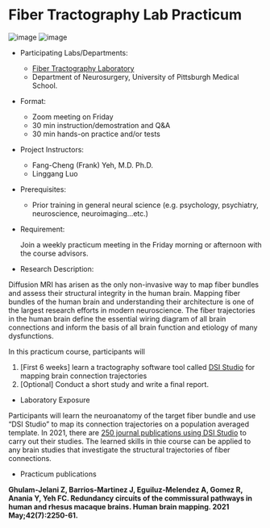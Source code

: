 # Fiber Tractography Lab Practicum

![image](https://user-images.githubusercontent.com/275569/149856247-7315a680-fda4-417e-9028-6f6552a56ed6.png)
![image](https://user-images.githubusercontent.com/275569/149856299-a2277a1a-8d6b-41ad-a6e8-f81f4dba0344.png)

- Participating Labs/Departments: 

  - [Fiber Tractography Laboratory](https://hdft.labsolver.org/)
  - Department of Neurosurgery, University of Pittsburgh Medical School.

- Format:

  - Zoom meeting on Friday
  - 30 min instruction/demostration and Q&A
  - 30 min hands-on practice and/or tests 

- Project Instructors:

  - Fang-Cheng (Frank) Yeh, M.D. Ph.D.
  - Linggang Luo

- Prerequisites:

  - Prior training in general neural science (e.g. psychology, psychiatry, neuroscience, neuroimaging…etc.)

- Requirement:

  Join a weekly practicum meeting in the Friday morning or afternoon with the course advisors.

- Research Description:

Diffusion MRI has arisen as the only non-invasive way to map fiber bundles and assess their structural integrity in the human brain. Mapping fiber bundles of the human brain and understanding their architecture is one of the largest research efforts in modern neuroscience. The fiber trajectories in the human brain define the essential wiring diagram of all brain connections and inform the basis of all brain function and etiology of many dysfunctions.

In this practicum course, participants will 
  1. [First 6 weeks] learn a tractography software tool called [DSI Studio](http://dsi-studio.labsolver) for mapping brain connection trajectories
  2. [Optional] Conduct a short study and write a final report.

- Laboratory Exposure

Participants will learn the neuroanatomy of the target fiber bundle and use “DSI Studio” to map its connection trajectories on a population averaged template. In 2021, there are [250 journal publications using DSI Studio](http://dsi-studio.labsolver.org/citation.html) to carry out their studies. The learned skills in thie course can be applied to any brain studies that investigate the structural trajectories of fiber connections.

- Practicum publications

**Ghulam‐Jelani Z, Barrios‐Martinez J, Eguiluz‐Melendez A, Gomez R, Anania Y, Yeh FC. Redundancy circuits of the commissural pathways in human and rhesus macaque brains. Human brain mapping. 2021 May;42(7):2250-61.**
